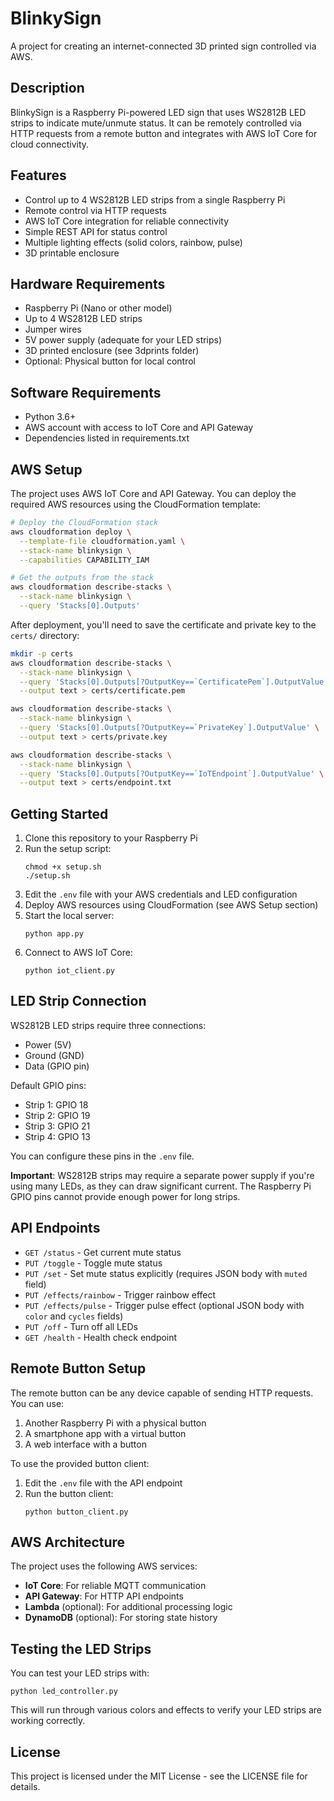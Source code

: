 # BlinkySign

A project for creating an internet-connected 3D printed sign controlled via AWS.

## Description

BlinkySign is a Raspberry Pi-powered LED sign that uses WS2812B LED strips to indicate mute/unmute status. It can be remotely controlled via HTTP requests from a remote button and integrates with AWS IoT Core for cloud connectivity.

## Features

- Control up to 4 WS2812B LED strips from a single Raspberry Pi
- Remote control via HTTP requests
- AWS IoT Core integration for reliable connectivity
- Simple REST API for status control
- Multiple lighting effects (solid colors, rainbow, pulse)
- 3D printable enclosure

## Hardware Requirements

- Raspberry Pi (Nano or other model)
- Up to 4 WS2812B LED strips
- Jumper wires
- 5V power supply (adequate for your LED strips)
- 3D printed enclosure (see 3dprints folder)
- Optional: Physical button for local control

## Software Requirements

- Python 3.6+
- AWS account with access to IoT Core and API Gateway
- Dependencies listed in requirements.txt

## AWS Setup

The project uses AWS IoT Core and API Gateway. You can deploy the required AWS resources using the CloudFormation template:

```bash
# Deploy the CloudFormation stack
aws cloudformation deploy \
  --template-file cloudformation.yaml \
  --stack-name blinkysign \
  --capabilities CAPABILITY_IAM

# Get the outputs from the stack
aws cloudformation describe-stacks \
  --stack-name blinkysign \
  --query 'Stacks[0].Outputs'
```

After deployment, you'll need to save the certificate and private key to the `certs/` directory:

```bash
mkdir -p certs
aws cloudformation describe-stacks \
  --stack-name blinkysign \
  --query 'Stacks[0].Outputs[?OutputKey==`CertificatePem`].OutputValue' \
  --output text > certs/certificate.pem

aws cloudformation describe-stacks \
  --stack-name blinkysign \
  --query 'Stacks[0].Outputs[?OutputKey==`PrivateKey`].OutputValue' \
  --output text > certs/private.key

aws cloudformation describe-stacks \
  --stack-name blinkysign \
  --query 'Stacks[0].Outputs[?OutputKey==`IoTEndpoint`].OutputValue' \
  --output text > certs/endpoint.txt
```

## Getting Started

1. Clone this repository to your Raspberry Pi
2. Run the setup script:
   ```
   chmod +x setup.sh
   ./setup.sh
   ```
3. Edit the `.env` file with your AWS credentials and LED configuration
4. Deploy AWS resources using CloudFormation (see AWS Setup section)
5. Start the local server:
   ```
   python app.py
   ```
6. Connect to AWS IoT Core:
   ```
   python iot_client.py
   ```

## LED Strip Connection

WS2812B LED strips require three connections:
- Power (5V)
- Ground (GND)
- Data (GPIO pin)

Default GPIO pins:
- Strip 1: GPIO 18
- Strip 2: GPIO 19
- Strip 3: GPIO 21
- Strip 4: GPIO 13

You can configure these pins in the `.env` file.

**Important**: WS2812B strips may require a separate power supply if you're using many LEDs, as they can draw significant current. The Raspberry Pi GPIO pins cannot provide enough power for long strips.

## API Endpoints

- `GET /status` - Get current mute status
- `PUT /toggle` - Toggle mute status
- `PUT /set` - Set mute status explicitly (requires JSON body with `muted` field)
- `PUT /effects/rainbow` - Trigger rainbow effect
- `PUT /effects/pulse` - Trigger pulse effect (optional JSON body with `color` and `cycles` fields)
- `PUT /off` - Turn off all LEDs
- `GET /health` - Health check endpoint

## Remote Button Setup

The remote button can be any device capable of sending HTTP requests. You can use:

1. Another Raspberry Pi with a physical button
2. A smartphone app with a virtual button
3. A web interface with a button

To use the provided button client:

1. Edit the `.env` file with the API endpoint
2. Run the button client:
   ```
   python button_client.py
   ```

## AWS Architecture

The project uses the following AWS services:

- **IoT Core**: For reliable MQTT communication
- **API Gateway**: For HTTP API endpoints
- **Lambda** (optional): For additional processing logic
- **DynamoDB** (optional): For storing state history

## Testing the LED Strips

You can test your LED strips with:

```
python led_controller.py
```

This will run through various colors and effects to verify your LED strips are working correctly.

## License

This project is licensed under the MIT License - see the LICENSE file for details.